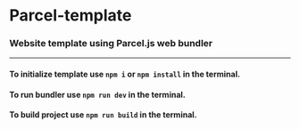# Parcel-template

### Website template using Parcel.js web bundler

---

#### To initialize template use `npm i` or `npm install` in the terminal.
#### To run bundler use `npm run dev` in the terminal.
#### To build project use `npm run build` in the terminal.
